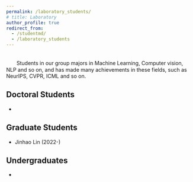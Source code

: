 ```yaml
---
permalink: /laboratory_students/
# title: Laboratory
author_profile: true
redirect_from: 
  - /studentmd/
  - /laboratory_students
---
```


<br />
　　Students in our group majors in Machine Learning, Computer vision, NLP and so on, and has made many achievements in these fields, such as NeurIPS, CVPR, ICML and so on.

Doctoral Students
--------
*

Graduate Students
--------
* Jinhao Lin (2022-)

Undergraduates
--------
* 
